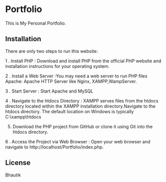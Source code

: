 # Portfolio

This is My Personal Portfolio.

## Installation

There are only two steps to run this website:

1 . Install PHP : Download and install PHP from the official PHP website and installation instructions for your operating system.

2 . Install a Web Server :You may need a web server to run PHP files Apache: Apache HTTP Server like  Nginx, XAMPP,WampServer.

3 . Start Server : Start Apache and MySQL

4 . Navigate to the htdocs Directory : XAMPP serves files from the htdocs directory located within the XAMPP installation directory.Navigate to the htdocs directory. The default location on Windows is typically C:\xampp\htdocs

5. Download the PHP project from GitHub or clone it using Git into the htdocs directory.

6 . Access the Project via Web Browser : Open your web browser and navigate to http://localhost/Portfolio/index.php.

## License

Bhautik
